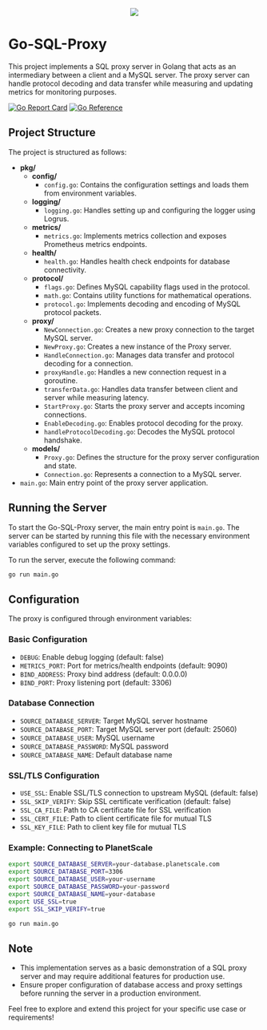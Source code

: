 <p align="center">
  <img src="https://cdn.support.tools/go-sql-proxy/go-sql-proxy-no-bg.png">
</p>

# Go-SQL-Proxy

This project implements a SQL proxy server in Golang that acts as an intermediary between a client and a MySQL server. The proxy server can handle protocol decoding and data transfer while measuring and updating metrics for monitoring purposes.

[![Go Report Card](https://goreportcard.com/badge/github.com/SupportTools/go-sql-proxy)](https://goreportcard.com/report/github.com/SupportTools/go-sql-proxy)
[![Go Reference](https://pkg.go.dev/badge/github.com/SupportTools/go-sql-proxy.svg)](https://pkg.go.dev/github.com/SupportTools/go-sql-proxy)

## Project Structure

The project is structured as follows:

- **pkg/**
  - **config/**
    - `config.go`: Contains the configuration settings and loads them from environment variables.
  - **logging/**
    - `logging.go`: Handles setting up and configuring the logger using Logrus.
  - **metrics/**
    - `metrics.go`: Implements metrics collection and exposes Prometheus metrics endpoints.
  - **health/**
    - `health.go`: Handles health check endpoints for database connectivity.
  - **protocol/**
    - `flags.go`: Defines MySQL capability flags used in the protocol.
    - `math.go`: Contains utility functions for mathematical operations.
    - `protocol.go`: Implements decoding and encoding of MySQL protocol packets.
  - **proxy/**
    - `NewConnection.go`: Creates a new proxy connection to the target MySQL server.
    - `NewProxy.go`: Creates a new instance of the Proxy server.
    - `HandleConnection.go`: Manages data transfer and protocol decoding for a connection.
    - `proxyHandle.go`: Handles a new connection request in a goroutine.
    - `transferData.go`: Handles data transfer between client and server while measuring latency.
    - `StartProxy.go`: Starts the proxy server and accepts incoming connections.
    - `EnableDecoding.go`: Enables protocol decoding for the proxy.
    - `handleProtocolDecoding.go`: Decodes the MySQL protocol handshake.
  - **models/**
    - `Proxy.go`: Defines the structure for the proxy server configuration and state.
    - `Connection.go`: Represents a connection to a MySQL server.
- `main.go`: Main entry point of the proxy server application.

## Running the Server

To start the Go-SQL-Proxy server, the main entry point is `main.go`. The server can be started by running this file with the necessary environment variables configured to set up the proxy settings.

To run the server, execute the following command:

```bash
go run main.go
```

## Configuration

The proxy is configured through environment variables:

### Basic Configuration
- `DEBUG`: Enable debug logging (default: false)
- `METRICS_PORT`: Port for metrics/health endpoints (default: 9090)
- `BIND_ADDRESS`: Proxy bind address (default: 0.0.0.0)
- `BIND_PORT`: Proxy listening port (default: 3306)

### Database Connection
- `SOURCE_DATABASE_SERVER`: Target MySQL server hostname
- `SOURCE_DATABASE_PORT`: Target MySQL server port (default: 25060)
- `SOURCE_DATABASE_USER`: MySQL username
- `SOURCE_DATABASE_PASSWORD`: MySQL password
- `SOURCE_DATABASE_NAME`: Default database name

### SSL/TLS Configuration
- `USE_SSL`: Enable SSL/TLS connection to upstream MySQL (default: false)
- `SSL_SKIP_VERIFY`: Skip SSL certificate verification (default: false)
- `SSL_CA_FILE`: Path to CA certificate file for SSL verification
- `SSL_CERT_FILE`: Path to client certificate file for mutual TLS
- `SSL_KEY_FILE`: Path to client key file for mutual TLS

### Example: Connecting to PlanetScale

```bash
export SOURCE_DATABASE_SERVER=your-database.planetscale.com
export SOURCE_DATABASE_PORT=3306
export SOURCE_DATABASE_USER=your-username
export SOURCE_DATABASE_PASSWORD=your-password
export SOURCE_DATABASE_NAME=your-database
export USE_SSL=true
export SSL_SKIP_VERIFY=true

go run main.go
```

## Note

- This implementation serves as a basic demonstration of a SQL proxy server and may require additional features for production use.
- Ensure proper configuration of database access and proxy settings before running the server in a production environment.

Feel free to explore and extend this project for your specific use case or requirements!
